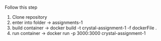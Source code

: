 Follow this step
1. Clone repository
2. enter into folder -> assignments-1
3. build container -> docker build -t crystal-assignment-1 -f dockerFile .
4. run container -> docker run -p 3000:3000 crystal-assignment-1